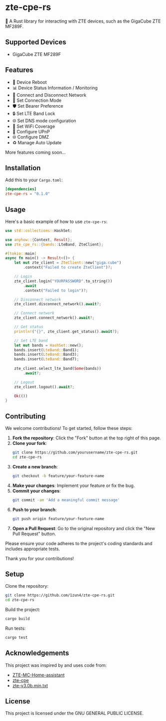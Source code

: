 # zte-cpe-rs

🚀 A Rust library for interacting with ZTE devices, such as the GigaCube ZTE MF289F.

## Supported Devices

- GigaCube ZTE MF289F

## Features
- 🔄 Device Reboot
- 📊 Device Status Information / Monitoring
- 📡 Connect and Disconnect Network
- 🔀 Set Connection Mode
- 🛡️ Set Bearer Preference
- 🔒 Set LTE Band Lock
- 🌐 Set DNS mode configuration
- 📶 Set WiFi Coverage
- 🔌 Configure UPnP
- 🌐 Configure DMZ
- ♻️ Manage Auto Update

More features coming soon...

## Installation

Add this to your `Cargo.toml`:

```toml
[dependencies]
zte-cpe-rs = "0.1.0"
```

## Usage

Here's a basic example of how to use `zte-cpe-rs`:

```rust
use std::collections::HashSet;

use anyhow::{Context, Result};
use zte_cpe_rs::{bands::LteBand, ZteClient};

#[tokio::main]
async fn main() -> Result<()> {
    let mut zte_client = ZteClient::new("giga.cube")
        .context("Failed to create ZteClient")?;

    // Login
    zte_client.login("YOURPASSWORD".to_string())
        .await
        .context("Failed to login")?;

    // Disconnect network
    zte_client.disconnect_network().await?;

    // Connect network
    zte_client.connect_network().await?;

    // Get status
    println!("{}", zte_client.get_status().await?);

    // Set LTE band
    let mut bands = HashSet::new();
    bands.insert(LteBand::Band1);
    bands.insert(LteBand::Band3);
    bands.insert(LteBand::Band7);
    
    zte_client.select_lte_band(Some(bands))
        .await?;

    // Logout
    zte_client.logout().await?;

    Ok(())
}
```

## Contributing

We welcome contributions! To get started, follow these steps:

1. **Fork the repository**: Click the "Fork" button at the top right of this page.
2. **Clone your fork**: 
    ```sh
    git clone https://github.com/yourusername/zte-cpe-rs.git
    cd zte-cpe-rs
    ```
3. **Create a new branch**: 
    ```sh
    git checkout -b feature/your-feature-name
    ```
4. **Make your changes**: Implement your feature or fix the bug.
5. **Commit your changes**: 
    ```sh
    git commit -am 'Add a meaningful commit message'
    ```
6. **Push to your branch**: 
    ```sh
    git push origin feature/your-feature-name
    ```
7. **Open a Pull Request**: Go to the original repository and click the "New Pull Request" button.

Please ensure your code adheres to the project's coding standards and includes appropriate tests.

Thank you for your contributions!

## Setup

Clone the repository:

```sh
git clone https://github.com/1zun4/zte-cpe-rs.git
cd zte-cpe-rs
```

Build the project:

```sh
cargo build
```

Run tests:

```sh
cargo test
```

## Acknowledgements

This project was inspired by and uses code from:

- [ZTE-MC-Home-assistant](https://github.com/Kajkac/ZTE-MC-Home-assistant/blob/master/python_scripts/zte_tool.py)
- [zte-cpe](https://github.com/SpeckyYT/zte-cpe)
- [zte-v3.0b.min.txt](https://miononno.it/files/zte-v3.0b.min.txt)

## License

This project is licensed under the GNU GENERAL PUBLIC LICENSE.

